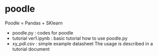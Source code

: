 # poodle
Poodle = Pandas + SKlearn

- poodle.py : codes for poodle
- tutorial ver1.ipynb : basic tutorial how to use poodle.py 
- xy_pdl.csv : simple example datasheet
    The usage is described in a tutorial document 
